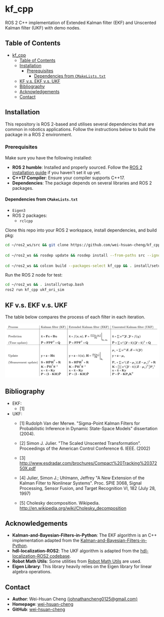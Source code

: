 # kf_cpp
ROS 2 C++ implementation of Extended Kalman filter (EKF) and Unscented Kalman filter (UKF) with demo nodes.

## Table of Contents

- [kf\_cpp](#kf_cpp)
  - [Table of Contents](#table-of-contents)
  - [Installation](#installation)
    - [Prerequisites](#prerequisites)
      - [Dependencies from `CMakeLists.txt`](#dependencies-from-cmakeliststxt)
  - [KF v.s. EKF v.s. UKF](#kf-vs-ekf-vs-ukf)
  - [Bibliography](#bibliography)
  - [Acknowledgements](#acknowledgements)
  - [Contact](#contact)


## Installation

This repository is ROS 2-based and utilises several dependencies that are common in robotics applications. Follow the instructions below to build the package in a ROS 2 environment.

### Prerequisites

Make sure you have the following installed:

- **ROS 2 humble**: Installed and properly sourced. Follow the [ROS 2 installation guide](https://docs.ros.org/en/humble/Installation.html) if you haven't set it up yet.
- **C++17 Compiler**: Ensure your compiler supports C++17.
- **Dependencies**: The package depends on several libraries and ROS 2 packages.

#### Dependencies from `CMakeLists.txt`

- `Eigen3`
- ROS 2 packages:
  - `rclcpp`

Clone this repo into your ROS 2 workspace, install dependencies, and build pkg:

```bash
cd ~/ros2_ws/src && git clone https://github.com/wei-hsuan-cheng/kf_cpp.git

cd ~/ros2_ws && rosdep update && rosdep install --from-paths src --ignore-src -r -y

cd ~/ros2_ws && colcon build --packages-select kf_cpp && . install/setup.bash
```

Run the ROS 2 node for test:

```bash
cd ~/ros2_ws && . install/setup.bash
ros2 run kf_cpp ukf_ori_sim
```


## KF v.s. EKF v.s. UKF

The table below compares the process of each filter in each iteration.

![kf_vs_ekf_vs_ukf](assets/kf_vs_ekf_vs_ukf.png)


## Bibliography
- EKF:
  - [1]
- UKF:
  - [1] Rudolph Van der Merwe. "Sigma-Point Kalman Filters for Probabilistic Inference in Dynamic State-Space Models" dissertation (2004).

  - [2] Simon J. Julier. "The Scaled Unscented Transformation". Proceedings of the American Control Conference 6. IEEE. (2002)

  - [3] http://www.esdradar.com/brochures/Compact%20Tracking%2037250X.pdf

  - [4] Julier, Simon J.; Uhlmann, Jeffrey "A New Extension of the Kalman  Filter to Nonlinear Systems". Proc. SPIE 3068, Signal Processing, Sensor Fusion, and Target Recognition VI, 182 (July 28, 1997)

  - [5] Cholesky decomposition. Wikipedia. http://en.wikipedia.org/wiki/Cholesky_decomposition

## Acknowledgements

- **Kalman-and-Bayesian-Filters-in-Python**: The EKF algorithm is an C++ implementation adapted from the [Kalman-and-Bayesian-Filters-in-Python](https://github.com/rlabbe/Kalman-and-Bayesian-Filters-in-Python).
- **hdl-localization-ROS2**: The UKF algorithm is adapted from the [hdl-localization-ROS2 codebase](https://github.com/pyc5714/hdl-localization-ROS2/blob/35de917029371c4de93fc8107ad25a09cca7b238/hdl_localization/include/kkl/alg/unscented_kalman_filter.hpp#L241).
- **Robot Math Utils**: Some utilities from [Robot Math Utils](https://github.com/wei-hsuan-cheng/robot_math_utils) are used.
- **Eigen Library**: This library heavily relies on the Eigen library for linear algebra operations.

## Contact

- **Author**: Wei-Hsuan Cheng [(johnathancheng0125@gmail.com)](mailto:johnathancheng0125@gmail.com)
- **Homepage**: [wei-hsuan-cheng](https://wei-hsuan-cheng.github.io)
- **GitHub**: [wei-hsuan-cheng](https://github.com/wei-hsuan-cheng)


